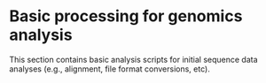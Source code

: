 
# Basic processing for genomics analysis

This section contains basic analysis scripts for initial sequence data analyses (e.g., alignment, file format conversions, etc).


